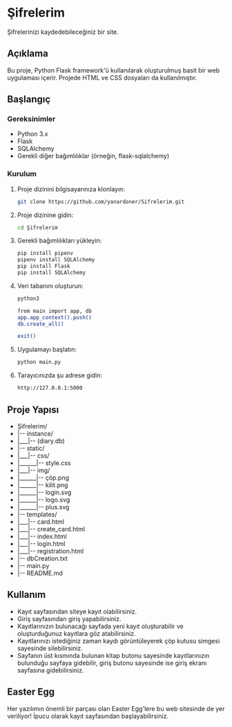 # Şifrelerim
Şifrelerinizi kaydedebileceğiniz bir site.

## Açıklama

Bu proje, Python Flask framework'ü kullanılarak oluşturulmuş basit bir web uygulaması içerir. Projede HTML ve CSS dosyaları da kullanılmıştır.

## Başlangıç

### Gereksinimler

- Python 3.x
- Flask
- SQLAlchemy
- Gerekli diğer bağımlılıklar (örneğin, flask-sqlalchemy)

### Kurulum

1. Proje dizinini bilgisayarınıza klonlayın:

    ```bash
    git clone https://github.com/yanardoner/Sifrelerim.git
    ```

2. Proje dizinine gidin:

    ```bash
    cd Şifrelerim
    ```

3. Gerekli bağımlılıkları yükleyin:

    ```bash
    pip install pipenv
    pipenv install SQLAlchemy
    pip install Flask
    pip install SQLAlchemy
    ```

4. Veri tabanını oluşturun:

    ```bash
    python3
    ```

    ```bash
    from main import app, db
    app.app_context().push()
    db.create_all()
    ```

    ```bash
    exit()
    ```

4. Uygulamayı başlatın:

    ```bash
    python main.py
    ```

5. Tarayıcınızda şu adrese gidin:

    ```bash
    http://127.0.0.1:5000
    ```

## Proje Yapısı

- Şifrelerim/
- |-- instance/
- |___|-- (diary.db)
- |-- static/
- |___|-- css/
- |______|-- style.css
- |___|-- img/
- |______|-- çöp.png
- |______|-- kilit.png
- |______|-- login.svg
- |______|-- logo.svg
- |______|-- plus.svg
- |-- templates/
- |___|-- card.html
- |___|-- create_card.html
- |___|-- index.html
- |___|-- login.html
- |___|-- registration.html
- |-- dbCreation.txt
- |-- main.py
- |-- README.md

## Kullanım

- Kayıt sayfasından siteye kayıt olabilirsiniz.
- Giriş sayfasından giriş yapabilirsiniz.
- Kayıtlarınızın bulunacağı sayfada yeni kayıt oluşturabilir ve oluşturduğunuz kayıtlara göz atabilirsiniz.
- Kayıtlarınızı istediğiniz zaman kaydı görüntüleyerek çöp kutusu simgesi sayesinde silebilirsiniz.
- Sayfanın üst kısmında bulunan kitap butonu sayesinde kayıtlarınızın bulunduğu sayfaya gidebilir, giriş butonu sayesinde ise giriş ekranı sayfasına gidebilirsiniz.

## Easter Egg

Her yazılımın önemli bir parçası olan Easter Egg'lere bu web sitesinde de yer veriliyor!
İpucu olarak kayıt sayfasından başlayabilirsiniz.
